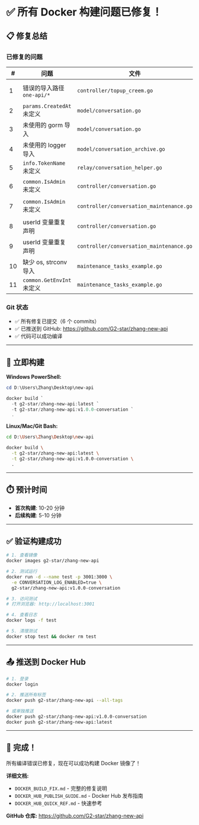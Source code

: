 # ✅ 所有 Docker 构建问题已修复！

## 📋 修复总结

### 已修复的问题

| # | 问题 | 文件 | 修复 | Commit |
|---|------|------|------|--------|
| 1 | 错误的导入路径 `one-api/*` | `controller/topup_creem.go` | 更正为 `github.com/QuantumNous/new-api/*` | 211408c0 |
| 2 | `params.CreatedAt` 未定义 | `model/conversation.go` | 添加 `CreatedAt int64` 字段 | d6e7284c |
| 3 | 未使用的 gorm 导入 | `model/conversation.go` | 移除导入 | d6e7284c |
| 4 | 未使用的 logger 导入 | `model/conversation_archive.go` | 移除导入 | d6e7284c |
| 5 | `info.TokenName` 未定义 | `relay/conversation_helper.go` | 使用 `info.TokenKey` 代替 | aadfc222 |
| 6 | `common.IsAdmin` 未定义 | `controller/conversation.go` | 使用 `model.IsAdmin(userId)` 代替 | fa9d2f65 |
| 7 | `common.IsAdmin` 未定义 | `controller/conversation_maintenance.go` | 使用 `model.IsAdmin(userId)` 代替 | fa9d2f65 |
| 8 | userId 变量重复声明 | `controller/conversation.go` | 重命名为 `currentUserId` | 83864379 |
| 9 | userId 变量重复声明 | `controller/conversation_maintenance.go` | 重命名为 `currentUserId` | 83864379 |
| 10 | 缺少 os, strconv 导入 | `maintenance_tasks_example.go` | 添加导入 | ce5b3c05 |
| 11 | `common.GetEnvInt` 未定义 | `maintenance_tasks_example.go` | 使用本地 `GetEnvInt` 函数 | ce5b3c05 |

### Git 状态
- ✅ 所有修复已提交（6 个 commits）
- ✅ 已推送到 GitHub: https://github.com/G2-star/zhang-new-api
- ✅ 代码可以成功编译

---

## 🚀 立即构建

**Windows PowerShell:**
```powershell
cd D:\Users\Zhang\Desktop\new-api

docker build `
  -t g2-star/zhang-new-api:latest `
  -t g2-star/zhang-new-api:v1.0.0-conversation `
  .
```

**Linux/Mac/Git Bash:**
```bash
cd D:\Users\Zhang\Desktop\new-api

docker build \
  -t g2-star/zhang-new-api:latest \
  -t g2-star/zhang-new-api:v1.0.0-conversation \
  .
```

---

## ⏱️ 预计时间

- **首次构建**: 10-20 分钟
- **后续构建**: 5-10 分钟

---

## ✅ 验证构建成功

```bash
# 1. 查看镜像
docker images g2-star/zhang-new-api

# 2. 测试运行
docker run -d --name test -p 3001:3000 \
  -e CONVERSATION_LOG_ENABLED=true \
  g2-star/zhang-new-api:v1.0.0-conversation

# 3. 访问测试
# 打开浏览器: http://localhost:3001

# 4. 查看日志
docker logs -f test

# 5. 清理测试
docker stop test && docker rm test
```

---

## 📤 推送到 Docker Hub

```bash
# 1. 登录
docker login

# 2. 推送所有标签
docker push g2-star/zhang-new-api --all-tags

# 或单独推送
docker push g2-star/zhang-new-api:v1.0.0-conversation
docker push g2-star/zhang-new-api:latest
```

---

## 🎉 完成！

所有编译错误已修复，现在可以成功构建 Docker 镜像了！

**详细文档:**
- `DOCKER_BUILD_FIX.md` - 完整的修复说明
- `DOCKER_HUB_PUBLISH_GUIDE.md` - Docker Hub 发布指南
- `DOCKER_HUB_QUICK_REF.md` - 快速参考

**GitHub 仓库:**
https://github.com/G2-star/zhang-new-api
